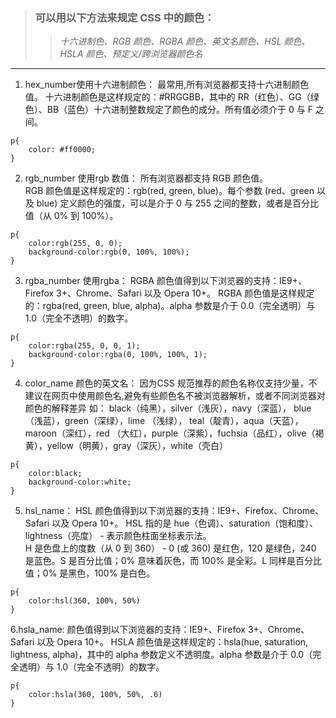 ﻿>### 可以用以下方法来规定 CSS 中的颜色：
>  > *十六进制色、RGB 颜色、RGBA 颜色、英文名颜色、HSL 颜色、HSLA 颜色、预定义/跨浏览器颜色名*

---------------------------

1. hex_number使用十六进制颜色：
  最常用,所有浏览器都支持十六进制颜色值。
    十六进制颜色是这样规定的：#RRGGBB，其中的 RR（红色）、GG（绿色）、BB（蓝色）十六进制整数规定了颜色的成分。所有值必须介于 0 与 F 之间。
```
p{
    color: #ff0000;
}
```

2. rgb_number 使用rgb 数值：
  所有浏览器都支持 RGB 颜色值。<br>
    RGB 颜色值是这样规定的：rgb(red, green, blue)。每个参数 (red、green 以及 blue) 定义颜色的强度，可以是介于 0 与 255 之间的整数，或者是百分比值（从 0% 到 100%）。
```
p{
    color:rgb(255, 0, 0);
    background-color:rgb(0, 100%, 100%);
}
```

3. rgba_number 使用rgba：
  RGBA 颜色值得到以下浏览器的支持：IE9+、Firefox 3+、Chrome、Safari 以及 Opera 10+。
    RGBA 颜色值是这样规定的：rgba(red, green, blue, alpha)。alpha 参数是介于 0.0（完全透明）与 1.0（完全不透明）的数字。
```
p{
    color:rgba(255, 0, 0, 1);
    background-color:rgba(0, 100%, 100%, 1);
}
```

4. color_name 颜色的英文名：
  因为CSS 规范推荐的颜色名称仅支持少量，不建议在网页中使用颜色名,避免有些颜色名不被浏览器解析，或者不同浏览器对颜色的解释差异
    如： black（纯黑），silver（浅灰），navy（深蓝）， blue（浅蓝），green（深绿），lime	（浅绿），  teal（靛青），aqua（天蓝），maroon（深红），red	（大红），purple（深紫），fuchsia（品红），olive（褐黄），yellow（明黄），gray（深灰），white（壳白）
```
p{
    color:black;
    background-color:white;
}
```

5. hsl_name：
  HSL 颜色值得到以下浏览器的支持：IE9+、Firefox、Chrome、Safari 以及 Opera 10+。
    HSL 指的是 hue（色调）、saturation（饱和度）、lightness（亮度） - 表示颜色柱面坐标表示法。<br>
    H 是色盘上的度数（从 0 到 360） - 0 (或 360) 是红色，120 是绿色，240 是蓝色。S 是百分比值；0% 意味着灰色，而 100% 是全彩。L 同样是百分比值；0% 是黑色，100% 是白色。
```
p{
    color:hsl(360, 100%, 50%)
}
```
6.hsla_name:
 颜色值得到以下浏览器的支持：IE9+、Firefox 3+、Chrome、Safari 以及 Opera 10+。
    HSLA 颜色值是这样规定的：hsla(hue, saturation, lightness, alpha)，其中的 alpha 参数定义不透明度。alpha 参数是介于 0.0（完全透明）与 1.0（完全不透明）的数字。
```
p{
    color:hsla(360, 100%, 50%, .6)
}
```

